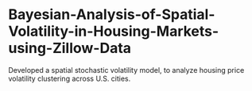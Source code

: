 # Bayesian-Analysis-of-Spatial-Volatility-in-Housing-Markets-using-Zillow-Data
Developed a spatial stochastic volatility model, to analyze housing price volatility clustering across U.S. cities.
